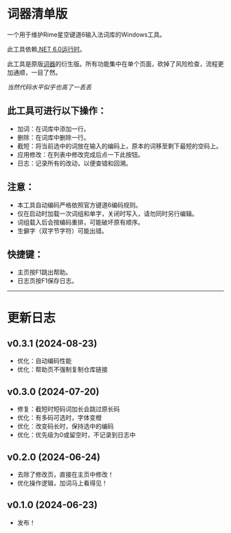 # 词器清单版

一个用于维护Rime星空键道6输入法词库的Windows工具。

此工具依赖[.NET 6.0运行时](https://dotnet.microsoft.com/zh-cn/download/dotnet/6.0)。

此工具是原版[词器](https://github.com/GarthTB/JDLibManager)的衍生版。所有功能集中在单个页面，砍掉了风险检查，流程更加通顺，一目了然。

*当然代码水平似乎也高了一丢丢*

## 此工具可进行以下操作：

- 加词：在词库中添加一行。
- 删除：在词库中删除一行。
- 截短：将当前选中的词放在输入的编码上，原本的词移至剩下最短的空码上。
- 应用修改：在列表中修改完成后点一下此按钮。
- 日志：记录所有的改动，以便查错和回溯。

## 注意：

- 本工具自动编码严格依照官方键道6编码规则。
- 仅在启动时加载一次词组和单字，关闭时写入，请勿同时另行编辑。
- 词组载入后会按编码重排，可能破坏原有顺序。
- 生僻字（双字节字符）可能出错。

## 快捷键：

- 主页按F1跳出帮助。
- 日志页按F1保存日志。

---

# 更新日志

## v0.3.1 (2024-08-23)

- 优化：自动编码性能
- 优化：帮助页不强制复制仓库链接

## v0.3.0 (2024-07-20)

- 修复：截短时短码词加长会跳过原长码
- 优化：有多码可选时，字体变橙
- 优化：改变码长时，保持选中的编码
- 优化：优先级为0或留空时，不记录到日志中

## v0.2.0 (2024-06-24)

- 去除了修改页，直接在主页中修改！
- 优化操作逻辑，加词马上看得见！

## v0.1.0 (2024-06-23)

- 发布！
